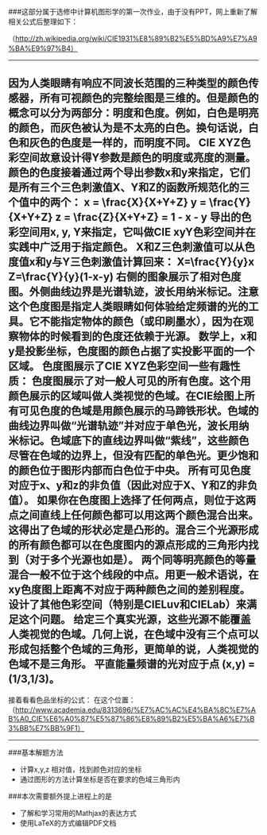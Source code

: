 ###这部分属于选修中计算机图形学的第一次作业，由于没有PPT，网上重新了解相关公式后整理如下：

 （http://zh.wikipedia.org/wiki/CIE1931%E8%89%B2%E5%BD%A9%E7%A9%BA%E9%97%B4）

 ---------------------------
 因为人类眼睛有响应不同波长范围的三种类型的颜色传感器，所有可视颜色的完整绘图是三维的。但是颜色的概念可以分为两部分：明度和色度。例如，白色是明亮的颜色，而灰色被认为是不太亮的白色。换句话说，白色和灰色的色度是一样的，而明度不同。
CIE XYZ色彩空间故意设计得Y参数是颜色的明度或亮度的测量。颜色的色度接着通过两个导出参数x和y来指定，它们是所有三个三色刺激值X、Y和Z的函数所规范化的三个值中的两个：
x = \frac{X}{X+Y+Z}
y = \frac{Y}{X+Y+Z}
z = \frac{Z}{X+Y+Z} = 1 - x - y
导出的色彩空间用x, y, Y来指定，它叫做CIE xyY色彩空间并在实践中广泛用于指定颜色。
X和Z三色刺激值可以从色度值x和y与Y三色刺激值计算回来：
X=\frac{Y}{y}x
Z=\frac{Y}{y}(1-x-y)
右侧的图象展示了相对色度图。外侧曲线边界是光谱轨迹，波长用纳米标记。注意这个色度图是指定人类眼睛如何体验给定频谱的光的工具。它不能指定物体的颜色（或印刷墨水），因为在观察物体的时候看到的色度还依赖于光源。
数学上，x和y是投影坐标，色度图的颜色占据了实投影平面的一个区域。
色度图展示了CIE XYZ色彩空间一些有趣性质：
色度图展示了对一般人可见的所有色度。这个用颜色展示的区域叫做人类视觉的色域。在CIE绘图上所有可见色度的色域是用颜色展示的马蹄铁形状。色域的曲线边界叫做“光谱轨迹”并对应于单色光，波长用纳米标记。色域底下的直线边界叫做“紫线”，这些颜色尽管在色域的边界上，但没有匹配的单色光。更少饱和的颜色位于图形内部而白色位于中央。
所有可见色度对应于x、y和z的非负值（因此对应于X、Y和Z的非负值）。
如果你在色度图上选择了任何两点，则位于这两点之间直线上任何颜色都可以用这两个颜色混合出来。这得出了色域的形状必定是凸形的。混合三个光源形成的所有颜色都可以在色度图内的源点形成的三角形内找到（对于多个光源也如是）。
两个同等明亮颜色的等量混合一般不位于这个线段的中点。用更一般术语说，在xy色度图上距离不对应于两种颜色之间的差别程度。设计了其他色彩空间（特别是CIELuv和CIELab）来满足这个问题。
给定三个真实光源，这些光源不能覆盖人类视觉的色域。几何上说，在色域中没有三个点可以形成包括整个色域的三角形，更简单的说，人类视觉的色域不是三角形。
平直能量频谱的光对应于点 (x,y) = (1/3,1/3)。
----------------------------------
接着看看色品坐标的公式：
在这个位置：
（http://www.academia.edu/8313696/%E7%AC%AC%E4%BA%8C%E7%AB%A0_CIE%E6%A0%87%E5%87%86%E8%89%B2%E5%BA%A6%E7%B3%BB%E7%BB%9F1）

---------------------------------
###基本解题方法
+ 计算x,y,z 相对值，找到颜色对应的坐标
+ 通过图形的方法计算坐标是否在要求的色域三角形内

###本次需要额外提上进程上的是
+ 了解和学习常用的Mathjax的表达方式
+ 使用LaTeX的方式编辑PDF文档
